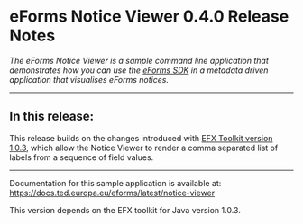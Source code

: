 # eForms Notice Viewer 0.4.0 Release Notes

_The eForms Notice Viewer is a sample command line application that demonstrates how you can use the [eForms SDK](https://github.com/OP-TED/eForms-SDK) in a metadata driven application that visualises eForms notices._

---
## In this release:

This release builds on the changes introduced with [EFX Toolkit version 1.0.3](https://github.com/OP-TED/efx-toolkit-java/releases/tag/1.0.3), which allow the Notice Viewer to render a comma separated list of labels from a sequence of field values.

--- 

Documentation for this sample application is available at: https://docs.ted.europa.eu/eforms/latest/notice-viewer

This version depends on the EFX toolkit for Java version 1.0.3.
